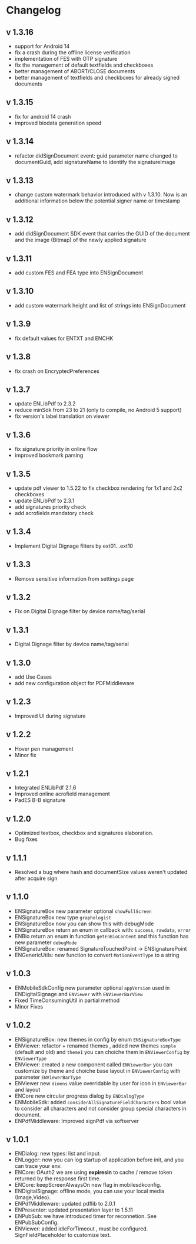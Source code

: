 # Changelog

## v 1.3.16

- support for Android 14
- fix a crash during the offline license verification
- implementation of FES with OTP signature
- fix the management of default textfields and checkboxes
- better management of ABORT/CLOSE documents
- better management of textfields and checkboxes for already signed documents

## v 1.3.15

- fix for android 14 crash
- improved biodata generation speed

## v 1.3.14

- refactor didSignDocument event: guid parameter name changed to documentGuid, add signatureName to identify the signatureImage

## v 1.3.13

- change custom watermark behavior introduced with v 1.3.10. Now is an additional information below the potential signer name or timestamp

## v 1.3.12

- add didSignDocument SDK event that carries the GUID of the document and the image (Bitmap) of the newly applied signature

## v 1.3.11

- add custom FES and FEA type into ENSignDocument

## v 1.3.10

- add custom watermark height and list of strings into ENSignDocument

## v 1.3.9

- fix default values for ENTXT and ENCHK

## v 1.3.8

- fix crash on EncryptedPreferences

## v 1.3.7

- update ENLibPdf to 2.3.2
- reduce minSdk from 23 to 21 (only to compile, no Android 5 support)
- fix version's label translation on viewer

## v 1.3.6

- fix signature priority in online flow
- improved bookmark parsing

## v 1.3.5

- update pdf viewer to 1.5.22 to fix checkbox rendering for 1x1 and 2x2 checkboxes
- update ENLibPdf to 2.3.1
- add signatures priority check
- add acrofields mandatory check

## v 1.3.4

- Implement Digital Dignage filters by ext01...ext10

## v 1.3.3

- Remove sensitive information from settings page

## v 1.3.2

- Fix on Digital Dignage filter by device name/tag/serial

## v 1.3.1

- Digital Dignage filter by device name/tag/serial

## v 1.3.0

- add Use Cases
- add new configuration object for PDFMiddleware

## v 1.2.3

- Improved UI during signature

## v 1.2.2

- Hover pen management
- Minor fix

## v 1.2.1

- Integrated ENLibPdf 2.1.6
- Improved online acrofield management
- PadES B-B signature

## v 1.2.0

- Optimized textbox, checkbox and signatures elaboration.
- Bug fixes

## v 1.1.1

- Resolved a bug where hash and documentSize values weren't updated after acquire sign

## v 1.1.0

- ENSignatureBox new parameter optional `showFullScreen` 
- ENSignatureBox new type `graphologist`
- ENSignatureBox now you can show this with debugMode
- ENSignatureBox return an enum in callback with: `success`,  `rawdata`,  `error`
- ENBio return an enum in function `getEnBioContent` and this function has new parameter `debugMode` 
- ENSignatureBox: renamed SignatureTouchedPoint -> ENSignaturePoint
- ENGenericUtils: new function to convert `MotionEventType` to a string

## v 1.0.3

- ENMobileSdkConfig new parameter optional `appVersion` used in ENDigitalSignage and `ENViewer` with `ENViewerBarView`
- Fixed TimeConsumingUtil in partial method
- Minor Fixes

## v 1.0.2
- ENSignatureBox: new themes in config by enum `ENSignatureBoxType`
- ENViewer: refactor + renamed themes , added new themes `simple`  (default and old) and `theme1`  you can choiche them in `ENViewerConfig` by `ENViewerType`
- ENViewer: created a new component called `ENViewerBar` you can customize by theme and choiche base layout in `ENViewerConfig` with parameter `ENViewerBarType`
- ENViewer new `dimens` value overridable by user for icon in `ENViewerBar` and layout 
- ENCore new circular progress dialog by `ENDialogType`
- ENMobileSdk: added `considerAllSignatureFieldCharacters` bool value to consider all characters and not consider group special characters in document.
- ENPdfMiddleware:  Improved signPdf via softserver

## v 1.0.1
- ENDialog: new types: list and input.
- ENLogger: now you can log startup of application before init, and you can trace your env.
- ENCore: OAuth2 we are using **expiresin** to cache / remove token returned by the response first time.
- ENCore: keepScreenAlwaysOn new flag in mobilesdkconfig.
- ENDigitalSignage: offline mode, you can use your local media (Image,Video).
- ENPdfMiddleware: updated pdflib to 2.0.1
- ENPresenter: updated presentation layer to 1.5.11
- ENPubSub: we have introduced timer for reconnetion. See ENPubSubConfig.
- ENViewer: added idleForTimeout , must be configured. SignFieldPlaceholder to customize text.